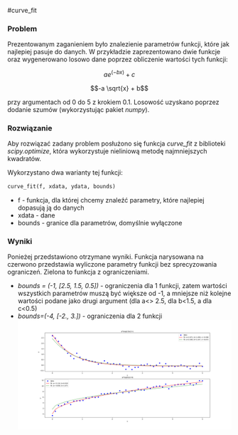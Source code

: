 #curve_fit

### Problem
Prezentowanym zaganieniem było znalezienie parametrów funkcji, które jak najlepiej pasuje do danych. W przykładzie zaprezentowano dwie funkcje oraz wygenerowano losowo dane poprzez obliczenie wartości tych funkcji:

```math
ae^{(-bx)} + c
```

```math
-a \sqrt{x} + b
```

przy argumentach od 0 do 5 z krokiem 0.1. Losowość uzyskano poprzez dodanie szumów (wykorzystując pakiet *numpy*).

### Rozwiązanie
Aby rozwiązać zadany problem posłużono się funkcja *curve_fit* z biblioteki *scipy.optimize*, która wykorzystuje nieliniową metodę najmniejszych kwadratów.

Wykorzystano dwa warianty tej funkcji:

```python
curve_fit(f, xdata, ydata, bounds)
```
* f - funkcja, dla której chcemy znaleźć parametry, które najlepiej dopasują ją do danych
* xdata - dane 
* bounds - granice dla parametrów, domyślnie wyłączone

### Wyniki
Ponieżej przedstawiono otrzymane wyniki. Funkcja narysowana na czerwono przedstawia wyliczone parametry funkcji bez sprecyzowania ograniczeń. Zielona to funkcja z ograniczeniami.
* *bounds = (-1, [2.5, 1.5, 0.5])* - ograniczenia dla 1 funkcji, zatem wartości wszystkich parametrów muszą być większe od -1, a mniejsze niż kolejne wartości podane jako drugi argument (dla a<> 2.5, dla b<1.5, a dla c<0.5)
* *bounds=(-4, [-2., 3.])* - ograniczenia dla 2 funkcji
![alt](curve_fit_results.jpg)

